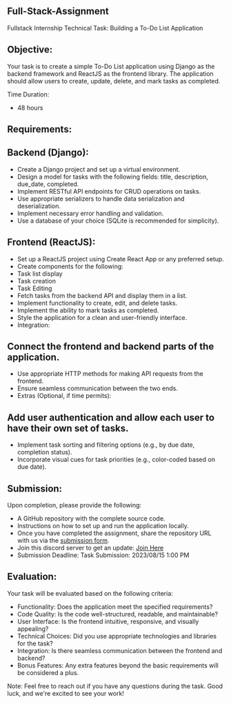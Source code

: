 ## Full-Stack-Assignment
Fullstack Internship Technical Task: Building a To-Do List Application

## Objective:
Your task is to create a simple To-Do List application using Django as the backend framework and ReactJS as the frontend library. The application should allow users to create, update, delete, and mark tasks as completed.

Time Duration:
- 48 hours

## Requirements:

## Backend (Django):

- Create a Django project and set up a virtual environment.
- Design a model for tasks with the following fields: title, description, due_date, completed.
- Implement RESTful API endpoints for CRUD operations on tasks.
- Use appropriate serializers to handle data serialization and deserialization.
- Implement necessary error handling and validation.
- Use a database of your choice (SQLite is recommended for simplicity).

## Frontend (ReactJS):

- Set up a ReactJS project using Create React App or any preferred setup.
- Create components for the following:
- Task list display
- Task creation
- Task Editing
- Fetch tasks from the backend API and display them in a list.
- Implement functionality to create, edit, and delete tasks.
- Implement the ability to mark tasks as completed.
- Style the application for a clean and user-friendly interface.
- Integration:

## Connect the frontend and backend parts of the application.
- Use appropriate HTTP methods for making API requests from the frontend.
- Ensure seamless communication between the two ends.
- Extras (Optional, if time permits):

## Add user authentication and allow each user to have their own set of tasks.
- Implement task sorting and filtering options (e.g., by due date, completion status).
- Incorporate visual cues for task priorities (e.g., color-coded based on due date).

## Submission:

Upon completion, please provide the following:

- A GitHub repository with the complete source code.
- Instructions on how to set up and run the application locally.
- Once you have completed the assignment, share the repository URL with us via the [submission form](https://forms.gle/yBpTt54T5JXuobN27).
- Join this discord server to get an update: [Join Here ](https://discord.gg/5qbGZP7V8g)
- Submission Deadline: Task Submission: 2023/08/15 1:00 PM

## Evaluation:

Your task will be evaluated based on the following criteria:

- Functionality: Does the application meet the specified requirements?
- Code Quality: Is the code well-structured, readable, and maintainable?
- User Interface: Is the frontend intuitive, responsive, and visually appealing?
- Technical Choices: Did you use appropriate technologies and libraries for the task?
- Integration: Is there seamless communication between the frontend and backend?
- Bonus Features: Any extra features beyond the basic requirements will be considered a plus.

Note: Feel free to reach out if you have any questions during the task. Good luck, and we're excited to see your work!

